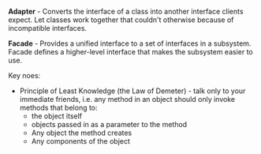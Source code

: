 **Adapter** - Converts the interface of a class into another interface clients expect. Let classes work together that couldn't otherwise because of incompatible interfaces.

**Facade** - Provides a unified interface to a set of interfaces in a subsystem. Facade defines a higher-level interface that makes the subsystem easier to use.

Key noes:
- Principle of Least Knowledge (the Law of Demeter) - talk only to your immediate friends, 
  i.e. any method in an object should only invoke methods that belong to: 
    - the object itself
    - objects passed in as a parameter to the method
    - Any object the method creates
    - Any components of the object